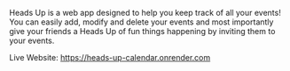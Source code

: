 Heads Up is a web app designed to help you keep track of all your events!
You can easily add, modify and delete your events and most importantly 
give your friends a Heads Up of fun things happening by inviting them to your events.

Live Website: https://heads-up-calendar.onrender.com